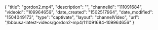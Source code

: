 {
    "title": "gordon2.mp4",
    "description": "",
    "channelid": "111091684",
    "videoid": "109964656",
    "date_created": "1502517964",
    "date_modified": "1504049173",
    "type": "captivate",
    "layout": "channelVideo",
    "url": "\/bbbusa-latest-videos\/gordon2-mp4\/111091684-109964656"
}